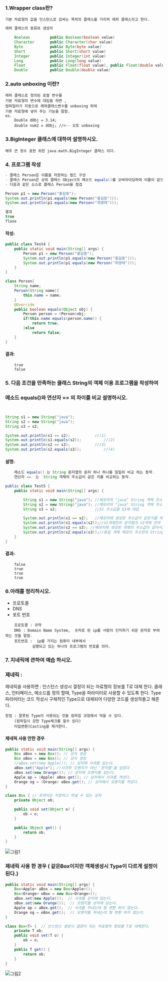 ### 1.Wrapper class란?
	기본 자료형의 값을 인스턴스로 감싸는 목적의 클래스를 가리켜 래퍼 클래스라고 한다.
```java
래퍼 클래스의 종류와 생성자

	Boolean 		public Boolean(boolean value)
	Character 		public Character(char value)
	Byte 			public Byte(byte value)
	Short 			public Short(short value)
	Integer 		public Integer(int value)
	Long 			public Long(long value)
	Float 			public Float(float value), public Float(double value)
	Double 			public Double(double value)
```
	
### 2.auto unboxing 이란?
	래퍼 클래스로 정의된 로컬 변수를 
	기본 자료형의 변수에 대입을 하면 , 
	컴파일러가 자동으로 래퍼클래스변수를 unboxing 하여
	기본 자료형에 넣어 주는 기능을 말함.
	ex.
		Double dObj = 3.14;
		double num2 = dObj;	//<-- 오토 unboxing
		
### 3.BigInteger 클래스에 대하여 설명하시오. 
	매우 큰 정수 표현 위한 java.math.BigInteger 클래스 이다.

### 4. 프로그램 작성
```java
- 클래스 Person은 이름을 저장하는 필드 구성
- 클래스 Person은 상위 클래스 Object의 메소드 equals()를 오버라이딩하여 이름이 같으면 true를 반환하는 메소드 구현
- 다음과 같은 소스로 클래스 Person을 점검

Person p1 = new Person("홍길동");
System.out.println(p1.equals(new Person("홍길동")));
System.out.println(p1.equals(new Person("최명태")));

결과 
true
flase
```
#### 작성:
```java
public class Test4 {
	public static void main(String[] args) {
		Person p1 = new Person("홍길동");
		System.out.println(p1.equals(new Person("홍길동")));
		System.out.println(p1.equals(new Person("최명태")));
	}
}

class Person{
	String name;
	Person(String name){
		this.name = name;
	}
	@Override
	public boolean equals(Object obj) {
		Person person = (Person)obj;
		if(this.name.equals(person.name)) {
			return true;	
		}else
			return false;
	}
}
```
#### 결과:
```
	true
	false

```


### 5. 다음 조건을 만족하는 클래스 String의 객체 이용 프로그램을 작성하여 
###   메소드 equals()와 연산자 == 의 차이를 비교 설명하시오.
```java


String s1 = new String("java");
String s2 = new String("java");
String s3 = s2;

System.out.println(s1 == s2);			//(1)
System.out.println(s1.equals(s2));			//(2)
System.out.println(s2 == s3);			//(3)
System.out.println(s2.equals(s3));			//(4)
```
#### 설명:
```java
	메소드 equals() 는 String 문자열의 문자 하나 하나를 일일히 비교 하는 동작.
	연산자 ==  는  String 객체의 주소값이 같은 지를 비교하는 동작.

public class Test5 {
	public static void main(String[] args) {

		String s1 = new String("java");	//메모리의 "java" String 객체 주소를 S1 참조변수에 대입
		String s2 = new String("java"); //메모리의 "java" String 객체 주소를 S2 참조변수에 대입
		String s3 = s2;					//S2 주소값을 S3에 대입

		System.out.println(s1 == s2);	//메모리에 생성된 주소값이 같은지를 파라메터로 입력함, 결과:false.
		System.out.println(s1.equals(s2));//s1객체안의 문자열과 s2객체 안의 문자열이 같은지를 비교, 결과:true.
		System.out.println(s2 == s3); //메모리에 생성된 객체의 주소값이 같아서, 결과:true.
		System.out.println(s2.equals(s3));//동일 객체 메모리 주소안의 String을 비교하는 것이 되어서, 결과:true.
	}
}
```
#### 결과: 
```
	false
	true
	true
	true
```

### 6.아래를 정리하시오.
 - 프로토콜
 - DNS
 - 포트 번호

```
	프로토콜 : 규약
	DNS : Domain Name System,  숫자로 된 ip를 사람이 인지하기 쉬운 문자로 부여하는 것을 말함.
	포트번호 :  ip를 가지는 컴퓨터 내부에서
			실행되고 있는 하나의 프로그램의 번호를 의미.
``` 

### 7. 지네릭에 관하여 예습 하시오.
### 제네릭 :
  제네릭을 사용하면 : 
	인스턴스 생성시 결정이 되는 자료형의 정보를 T로 대체 한다.
	클래스, 인터페이스, 메소드를 정의 할때, Type을 파라미터로 사용할 수 있도록 한다.
	Type파라미터는 코드 작성시 구체적인 Type으로 대체되어 다양한 코드를 생성하돌고 해준다.
	
	장점 : 잘못된 Type이 사용되는 것을 컴파일 과정에서 막을 수 있다.
		(컴파일시 강한 Type체크를 할수 있다)
		타입변환(Casting을 제거한다.
		
#### 제네릭 사용 안한 경우
```java
public static void main(String[] args) {
	Box aBox = new Box(); // 상자 생성
	Box oBox = new Box(); // 상자 생성
	//aBox.set(new Apple()); // 상자에 사과를 담는다.
	aBox.set("Apple"); //사과와 오렌지가 아닌 '문자열'을 담았다
	oBox.set(new Orange()); // 상자에 오렌지를 담는다.
	Apple ap = (Apple) aBox.get(); // 상자에서 사과를 꺼낸다.
	Orange og = (Orange) oBox.get(); // 상자에서 오렌지를 꺼낸다.
}
```
```java
class Box { // 무엇이든 저장하고 꺼낼 수 있는 상자
	private Object ob;

	public void set(Object o) {
		ob = o;
	}

	public Object get() {
		return ob;
	}
}		
```
![그림1](./1.PNG)


### 제네릭 사용 한 경우 ( 같은Box이지만 객체생성시 Type이 다르게 설정이 된다.)
```java
public static void main(String[] args) {
	Box<Apple> aBox = new Box<Apple>();
	Box<Orange> oBox = new Box<Orange>();
	aBox.set(new Apple());  // 사과를 상자에 담는다.
	oBox.set(new Orange());  // 오렌지를 상자에 담는다.
	Apple ap = aBox.get();  // 사과를 꺼내는데 형 변환 하지 않는다.
	Orange og = oBox.get();  // 오렌지를 꺼내는데 형 변환 하지 않는다.
}
```
```java
class Box<T> {  // 인스턴스 생성시 결정이 되는 자료형의 정보를 T로 대체한다. 
	private T ob;
	public void set(T o) {
		ob = o;
	}
	public T get() {
		return ob;
	}
}
```
![그림2](./2.PNG)